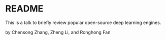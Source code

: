 # README #

This is a talk to briefly review popular open-source deep learning engines.

by Chensong Zhang, Zheng Li, and Ronghong Fan